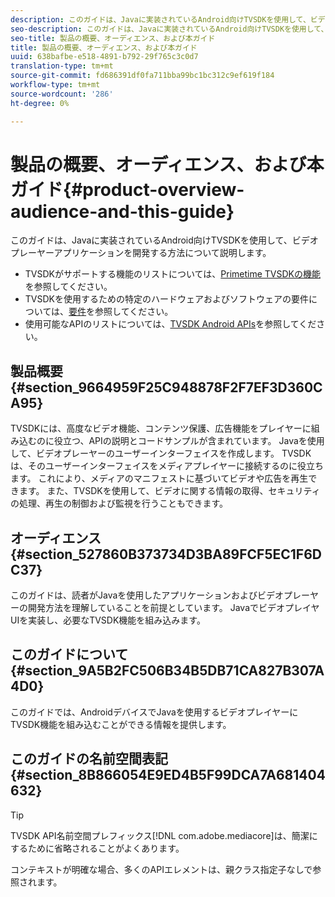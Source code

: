 ```yaml
---
description: このガイドは、Javaに実装されているAndroid向けTVSDKを使用して、ビデオプレーヤーアプリケーションを開発する方法について説明します。
seo-description: このガイドは、Javaに実装されているAndroid向けTVSDKを使用して、ビデオプレーヤーアプリケーションを開発する方法について説明します。
seo-title: 製品の概要、オーディエンス、および本ガイド
title: 製品の概要、オーディエンス、および本ガイド
uuid: 638bafbe-e518-4891-b792-29f765c3c0d7
translation-type: tm+mt
source-git-commit: fd686391df0fa711bba99bc1bc312c9ef619f184
workflow-type: tm+mt
source-wordcount: '286'
ht-degree: 0%

---
```



# 製品の概要、オーディエンス、および本ガイド{#product-overview-audience-and-this-guide}

このガイドは、Javaに実装されているAndroid向けTVSDKを使用して、ビデオプレーヤーアプリケーションを開発する方法について説明します。

<!--<a id="section_FC24E86A2E6442B8A3769160769BBDFA"></a>-->

* TVSDKがサポートする機能のリストについては、[Primetime TVSDKの機能](../../tvsdk-2.7-for-android/overview-prod-audience-guide/c-psdk-android-2.7-overview-of-the-player.md)を参照してください。
* TVSDKを使用するための特定のハードウェアおよびソフトウェアの要件については、[要件](../../tvsdk-2.7-for-android/c-psdk-android-2.7-requirements.md)を参照してください。
* 使用可能なAPIのリストについては、[TVSDK Android APIs](https://help.adobe.com/en_US/primetime/api/psdk/javadoc_2.7/)を参照してください。

## 製品概要{#section_9664959F25C948878F2F7EF3D360CA95}

TVSDKには、高度なビデオ機能、コンテンツ保護、広告機能をプレイヤーに組み込むのに役立つ、APIの説明とコードサンプルが含まれています。 Javaを使用して、ビデオプレーヤーのユーザーインターフェイスを作成します。 TVSDKは、そのユーザーインターフェイスをメディアプレイヤーに接続するのに役立ちます。 これにより、メディアのマニフェストに基づいてビデオや広告を再生できます。 また、TVSDKを使用して、ビデオに関する情報の取得、セキュリティの処理、再生の制御および監視を行うこともできます。

## オーディエンス{#section_527860B373734D3BA89FCF5EC1F6DC37}

このガイドは、読者がJavaを使用したアプリケーションおよびビデオプレーヤーの開発方法を理解していることを前提としています。 JavaでビデオプレイヤUIを実装し、必要なTVSDK機能を組み込みます。

## このガイドについて{#section_9A5B2FC506B34B5DB71CA827B307A4D0}

このガイドでは、AndroidデバイスでJavaを使用するビデオプレイヤーにTVSDK機能を組み込むことができる情報を提供します。

## このガイドの名前空間表記{#section_8B866054E9ED4B5F99DCA7A681404632}

>[!TIP]
>
>TVSDK API名前空間プレフィックス[!DNL com.adobe.mediacore]は、簡潔にするために省略されることがよくあります。
>
>コンテキストが明確な場合、多くのAPIエレメントは、親クラス指定子なしで参照されます。